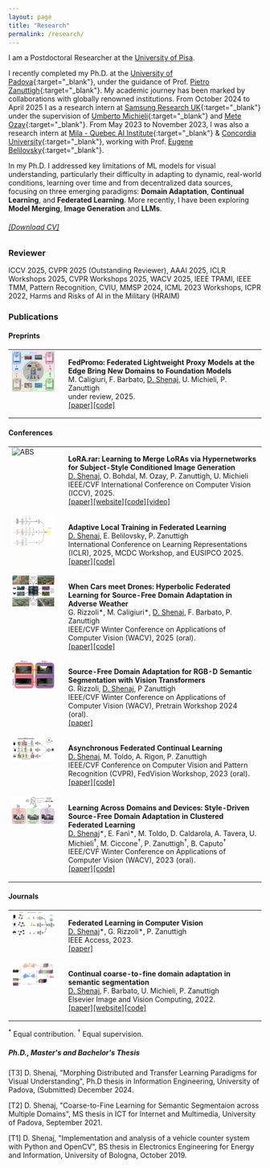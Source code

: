 ```yaml
---
layout: page
title: "Research"
permalink: /research/
---
```


I am a Postdoctoral Researcher at the <a href="https://www.unipi.it/index.php/english" target="_blank"> University of Pisa</a>.

I recently completed my Ph.D. at the [University of Padova](https://www.unipd.it){:target="_blank"}, under the guidance of Prof. [Pietro Zanuttigh](https://medialab.dei.unipd.it/members/pietro-zanuttigh/){:target="_blank"}. My academic journey has been marked by collaborations with globally renowned institutions. From October 2024 to April 2025 I as a research intern at [Samsung Research UK](https://research.samsung.com/sruk){:target="_blank"} under the supervision of [Umberto Michieli](https://umbertomichieli.github.io/){:target="_blank"} and [Mete Ozay](https://openreview.net/profile?id=~Mete_Ozay3){:target="_blank"}. From May 2023 to November 2023, I was also a research intern at [Mila - Quebec AI Institute](https://mila.quebec/en/){:target="_blank"} & [Concordia University](https://www.concordia.ca/ginacody/computer-science-software-eng.html){:target="_blank"}, working with Prof. [Eugene Belilovsky](http://eugenium.github.io/){:target="_blank"}.

In my Ph.D. I addressed key limitations of ML models for visual understanding, particularly their difficulty in adapting to dynamic, real-world conditions, learning over time and from decentralized data sources, focusing on three emerging paradigms: **Domain Adaptation**, **Continual Learning**, and **Federated Learning**.
More recently, I have been exploring **Model Merging**, **Image Generation** and **LLMs**.

<h6><a href="https://github.com/donaldssh/cv/raw/master/cv.pdf" id="download_cv" download>[Download CV]</a></h6>

### Reviewer
ICCV 2025, CVPR 2025 (Outstanding Reviewer), AAAI 2025, ICLR Workshops 2025, CVPR Workshops 2025, WACV 2025, IEEE TPAMI, IEEE TMM, Pattern Recognition, CVIU, MMSP 2024, ICML 2023 Workshops, ICPR 2022, Harms and Risks of AI in the Military (HRAIM)

### Publications


#### Preprints


<table style="border-collapse: collapse; border-spacing: 0 10px; width: 100%;">
<tr>
    <td style="border: none; width: 20%; text-align: left; vertical-align: top; padding-right: 4%;">
      <img src="https://raw.githubusercontent.com/donaldssh/donaldssh.github.io/master/res_thumbs/fedpromo.png" alt="ABS" style="width: 100%;">
    </td>
    <td style="border: none; width: 70%; text-align: left;">
    <p> <b>FedPromo: Federated Lightweight Proxy Models at the Edge Bring New Domains to Foundation Models</b> <br>
      M. Caligiuri, F. Barbato, <a href="https://scholar.google.com/citations?user=hK8OlqkAAAAJ" class="link_research">D. Shenaj</a>, U. Michieli, P. Zanuttigh<br>
       under review, 2025.<br>
      <a href="https://arxiv.org/abs/2508.03356" class="link_research">[paper]</a><a href="https://github.com/LTTM/FedPromo" class="link_research">[code]</a>
    </p>
    </td>
  </tr>
</table>


####  Conferences


<table style="border-collapse: collapse; border-spacing: 0 10px; width: 100%;">
  <tr>
    <td style="border: none; width: 20%; text-align: left; vertical-align: top; padding-right: 4%;">
      <img src="https://donaldssh.github.io/LoRA.rar/images/teaser_iccv.jpg" alt="ABS" style="width: 100%;">
    </td>
    <td style="border: none; width: 70%; text-align: left;">
    <p> <b>LoRA.rar: Learning to Merge LoRAs via Hypernetworks for Subject-Style Conditioned Image Generation</b> <br>
      <a href="https://scholar.google.com/citations?user=hK8OlqkAAAAJ" class="link_research">D. Shenaj</a>, O. Bohdal, M. Ozay, P. Zanuttigh, U. Michieli <br>
       IEEE/CVF International Conference on Computer Vision (ICCV), 2025.<br>
      <a href="https://arxiv.org/abs/2412.05148" class="link_research">[paper]</a><a href="https://donaldssh.github.io/LoRA.rar" class="link_research">[website]</a><a href="https://github.com/donaldssh/LoRA.rar" class="link_research">[code]</a><a href="https://www.youtube.com/watch?v=FfExWgcgNbQ" class="link_research">[video]</a>
    </p>
    </td>
  </tr>
  <tr>
    <td style="border: none; width: 20%; text-align: left; vertical-align: top; padding-right: 4%;">
      <img src="https://raw.githubusercontent.com/donaldssh/donaldssh.github.io/master/res_thumbs/ALT.png" alt="ABS" style="width: 100%;">
    </td>
    <td style="border: none; width: 70%; text-align: left;">
    <p> <b>Adaptive Local Training in Federated Learning</b> <br>
        <a href="https://scholar.google.com/citations?user=hK8OlqkAAAAJ" class="link_research">D. Shenaj</a>, E. Belilovsky, P. Zanuttigh  <br>
       International Conference on Learning Representations (ICLR), 2025, MCDC Workshop, and EUSIPCO 2025.<br>
      <a href="https://openreview.net/forum?id=EAMnemlXB2" class="link_research">[paper]</a><a href="https://github.com/LTTM/ALT" class="link_research">[code]</a>
    </p>
    </td>
  </tr>
  <tr>
    <td style="border: none; width: 20%; text-align: left; vertical-align: top; padding-right: 4%;">
      <img src="https://raw.githubusercontent.com/donaldssh/donaldssh.github.io/master/res_thumbs/hyper.png" alt="ABS" style="width: 100%;">
    </td>
    <td style="border: none; width: 70%; text-align: left;">
    <p> <b>When Cars meet Drones: Hyperbolic Federated Learning for Source-Free Domain Adaptation in Adverse Weather</b> <br>
        G. Rizzoli*, M. Caligiuri*, <a href="https://scholar.google.com/citations?user=hK8OlqkAAAAJ" class="link_research">D. Shenaj</a>, F. Barbato, P. Zanuttigh  <br>
       IEEE/CVF Winter Conference on Applications of Computer Vision (WACV), 2025 (oral).<br>
      <a href="https://arxiv.org/abs/2403.13762" class="link_research">[paper]</a><a href="https://github.com/LTTM/HyperFLAW" class="link_research">[code]</a> 
    </p>
    </td>
  </tr>
  <tr>
    <td style="border: none; width: 20%; text-align: left; vertical-align: top; padding-right: 4%;">
      <img src="https://raw.githubusercontent.com/donaldssh/donaldssh.github.io/master/res_thumbs/misfit.png" alt="ABS" style="width: 100%;">
    </td>
    <td style="border: none; width: 70%; text-align: left;">
    <p> <b>Source-Free Domain Adaptation for RGB-D Semantic Segmentation with Vision Transformers</b> <br> 
       G. Rizzoli, <a href="https://scholar.google.com/citations?user=hK8OlqkAAAAJ" class="link_research">D. Shenaj</a>, P Zanuttigh <br> 
       IEEE/CVF Winter Conference on Applications of Computer Vision (WACV), Pretrain Workshop 2024 (oral). <br> 
        <a href="https://arxiv.org/abs/2305.14269" class="link_research">[paper]</a>
    </p>
    </td>
  </tr>
  <tr>
    <td style="border: none; width: 20%; text-align: left; vertical-align: top; padding-right: 4%;">
      <img src="https://raw.githubusercontent.com/LTTM/FedSpace/main/media/setup.png" alt="ABS" style="width: 100%;">
    </td>
    <td style="border: none; width: 70%; text-align: left;">
    <p> <b>Asynchronous Federated Continual Learning</b> <br>
     <a href="https://scholar.google.com/citations?user=hK8OlqkAAAAJ" class="link_research">D. Shenaj</a>, M. Toldo, A. Rigon, P. Zanuttigh <br>
     IEEE/CVF Conference on Computer Vision and Pattern Recognition (CVPR), FedVision Workshop, 2023 (oral). <br>
      <a href="https://arxiv.org/abs/2304.03626" class="link_research">[paper]</a><a href="https://github.com/LTTM/FedSpace" class="link_research">[code]</a>
      </p>
    </td>
  </tr>
  <tr>
    <td style="border: none; width: 20%; text-align: left; vertical-align: top; padding-right: 4%;">
      <img src="https://raw.githubusercontent.com/Erosinho13/LADD/refs/heads/main/teaser.png" alt="ABS" style="width: 100%;">
    </td>
    <td style="border: none; width: 70%; text-align: left;">
    <p> <b>Learning Across Domains and Devices: Style-Driven Source-Free Domain Adaptation in Clustered Federated Learning</b> <br>
     <a href="https://scholar.google.com/citations?user=hK8OlqkAAAAJ" class="link_research">D. Shenaj</a>*, E. Fanì*, M. Toldo, D. Caldarola, A. Tavera, U. Michieli<sup>&#8224;</sup>, M. Ciccone<sup>&#8224;</sup>, P. Zanuttigh<sup>&#8224;</sup>, B. Caputo<sup>&#8224;</sup> <br>
      IEEE/CVF Winter Conference on Applications of Computer Vision (WACV), 2023 (oral). <br>
      <a href="https://arxiv.org/abs/2210.02326" class="link_research">[paper]</a><a href="https://github.com/Erosinho13/LADD" class="link_research">[code]</a> 
      </p>
    </td>
  </tr>
</table>


#### Journals


<table style="border-collapse: collapse; border-spacing: 0 10px; width: 100%;">
  <tr>
    <td style="border: none; width: 20%; text-align: left; vertical-align: top; padding-right: 4%;">
      <img src="https://raw.githubusercontent.com/donaldssh/donaldssh.github.io/master/res_thumbs/survey.png" alt="ABS" style="width: 100%;">
    </td>
    <td style="border: none; width: 70%; text-align: left;">
    <p> <b>Federated Learning in Computer Vision</b> <br>
    <a href="https://scholar.google.com/citations?user=hK8OlqkAAAAJ" class="link_research">D. Shenaj</a>*, G. Rizzoli*, P. Zanuttigh <br>
     IEEE Access, 2023. <br>
      <a href="https://ieeexplore.ieee.org/document/10234425" class="link_research">[paper]</a>
      </p>
    </td>
  </tr>
  <tr>
    <td style="border: none; width: 20%; text-align: left; vertical-align: top; padding-right: 4%;">
      <img src="https://raw.githubusercontent.com/LTTM/CCDA/main/img/architecture_ccda.png" alt="ABS" style="width: 100%;">
    </td>
    <td style="border: none; width: 70%; text-align: left;">
    <p> <b>Continual coarse-to-fine domain adaptation in semantic segmentation</b> <br>
    <a href="https://scholar.google.com/citations?user=hK8OlqkAAAAJ" class="link_research">D. Shenaj</a>, F. Barbato, U. Michieli, P. Zanuttigh <br>
       Elsevier Image and Vision Computing, 2022. <br>
     <a href="https://doi.org/10.1016/j.imavis.2022.104426" class="link_research">[paper]</a><a href="https://lttm.dei.unipd.it/paper_data/CCDA/" class="link_research">[website]</a><a href="https://github.com/LTTM/CCDA" class="link_research">[code]</a>
     </p>
    </td>
  </tr>
</table>

<sup>\*</sup> Equal contribution. <sup>&#8224;</sup> Equal supervision.
##### Ph.D., Master's and Bachelor's Thesis  

[T3] D. Shenaj, "Morphing Distributed and Transfer Learning Paradigms for Visual Understanding", Ph.D thesis in Information Engineering, University of Padova, (Submitted) December 2024.


[T2] D. Shenaj, "Coarse-to-Fine Learning for Semantic Segmentaion across Multiple Domains", MS thesis in ICT for Internet and Multimedia, University of Padova, September 2021.


[T1] D. Shenaj, "Implementation and analysis of a vehicle counter system with Python and OpenCV", BS thesis in Electronics Engineering for Energy and Information, University of Bologna, October 2019.
